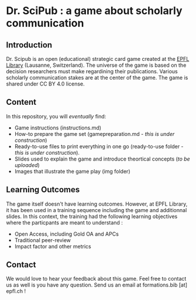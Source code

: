 # Dr. SciPub : a game about scholarly communication

## Introduction
Dr. Scipub is an open (educational) strategic card game created at the [EPFL Library](library.epfl.ch/en) (Lausanne, Switzerland). The universe of the game is based on the decision researchers must make regardining their publications. Various scholarly communication stakes are at the center of the game.
The game is shared under CC BY 4.0 license.

## Content
In this repository, you will *eventually* find:

- Game instructions (instructions.md)
- How-to prepare the game set (gamepreparation.md - *this is under construction*)
- Ready-to-use files to print everything in one go (ready-to-use folder - *this is under construction*).
- Slides used to explain the game and introduce theortical concepts (*to be uploaded*)
- Images that illustrate the game play (img folder)

## Learning Outcomes

The game itself doesn't have learning outcomes. However, at EPFL Library, it has been used in a training sequence including the game and additionnal slides. In this context, the training had the following learning objectives where the particpants are meant to understand :

- Open Access, including Gold OA and APCs
- Traditional peer-review
- Impact factor and other metrics

## Contact
We would love to hear your feedback about this game. Feel free to contact us as well is you have any question. Send us an email at formations.bib [at] epfl.ch ! 

